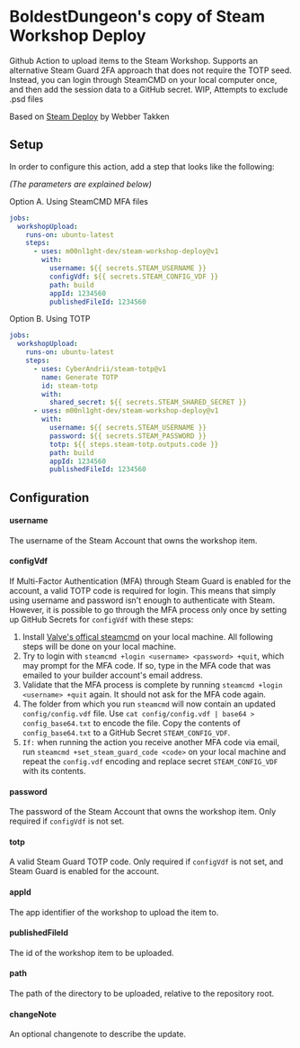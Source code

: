 # BoldestDungeon's copy of Steam Workshop Deploy

Github Action to upload items to the Steam Workshop. 
Supports an alternative Steam Guard 2FA approach that does not require the TOTP seed.
Instead, you can login through SteamCMD on your local computer once, and then add the session data to a GitHub secret.
WIP, Attempts to exclude .psd files

Based on [Steam Deploy](https://github.com/game-ci/steam-deploy) by Webber Takken

## Setup

In order to configure this action, add a step that looks like the following:

_(The parameters are explained below)_

Option A. Using SteamCMD MFA files

```yaml
jobs:
  workshopUpload:
    runs-on: ubuntu-latest
    steps:
      - uses: m00nl1ght-dev/steam-workshop-deploy@v1
        with:
          username: ${{ secrets.STEAM_USERNAME }}          
          configVdf: ${{ secrets.STEAM_CONFIG_VDF }}
          path: build
          appId: 1234560
          publishedFileId: 1234560
```

Option B. Using TOTP

```yaml
jobs:
  workshopUpload:
    runs-on: ubuntu-latest
    steps:
      - uses: CyberAndrii/steam-totp@v1
        name: Generate TOTP
        id: steam-totp
        with:
          shared_secret: ${{ secrets.STEAM_SHARED_SECRET }}
      - uses: m00nl1ght-dev/steam-workshop-deploy@v1
        with:
          username: ${{ secrets.STEAM_USERNAME }}
          password: ${{ secrets.STEAM_PASSWORD }}
          totp: ${{ steps.steam-totp.outputs.code }}
          path: build
          appId: 1234560
          publishedFileId: 1234560
```

## Configuration

#### username

The username of the Steam Account that owns the workshop item.

#### configVdf

If Multi-Factor Authentication (MFA) through Steam Guard is enabled for the account, a valid TOTP code is required for login.
This means that simply using username and password isn't enough to authenticate with Steam. 
However, it is possible to go through the MFA process only once by setting up GitHub Secrets for `configVdf` with these steps:
1. Install [Valve's offical steamcmd](https://partner.steamgames.com/doc/sdk/uploading#1) on your local machine. All following steps will be done on your local machine.
1. Try to login with `steamcmd +login <username> <password> +quit`, which may prompt for the MFA code. If so, type in the MFA code that was emailed to your builder account's email address.
1. Validate that the MFA process is complete by running `steamcmd +login <username> +quit` again. It should not ask for the MFA code again.
1. The folder from which you run `steamcmd` will now contain an updated `config/config.vdf` file. Use `cat config/config.vdf | base64 > config_base64.txt` to encode the file. Copy the contents of `config_base64.txt` to a GitHub Secret `STEAM_CONFIG_VDF`.
1. `If:` when running the action you receive another MFA code via email, run `steamcmd +set_steam_guard_code <code>` on your local machine and repeat the `config.vdf` encoding and replace secret `STEAM_CONFIG_VDF` with its contents.

#### password

The password of the Steam Account that owns the workshop item. Only required if `configVdf` is not set.

#### totp

A valid Steam Guard TOTP code. Only required if `configVdf` is not set, and Steam Guard is enabled for the account.

#### appId

The app identifier of the workshop to upload the item to.

#### publishedFileId

The id of the workshop item to be uploaded.

#### path

The path of the directory to be uploaded, relative to the repository root.

#### changeNote

An optional changenote to describe the update.
